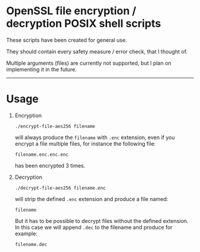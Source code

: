 # OpenSSL file encryption / decryption POSIX shell scripts

These scripts have been created for general use.

They should contain every safety measure / error check, that I thought of.

Multiple arguments (files) are currently not supported, but I plan on implementing it in the future.

----------------------------------------------------

# Usage

1. Encryption

    ```
    ./encrypt-file-aes256 filename
    ```

    will always produce the `filename` with `.enc` extension,
    even if you encrypt a file multiple files,
    for instance the following file:

    ```
    filename.enc.enc.enc
    ```

    has been encrypted 3 times.

2. Decryption

    ```
    ./decrypt-file-aes256 filename.enc
    ```
    
    will strip the defined `.enc` extension and produce a file named:
    
    ```
    filename
    ```
    
    But it has to be possible to decrypt files without the defined extension.
    In this case we will append `.dec` to the filename and produce for example:
    
    ```
    filename.dec
    ```
